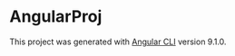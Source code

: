 # AngularProj

This project was generated with [Angular CLI](https://github.com/angular/angular-cli) version 9.1.0.


